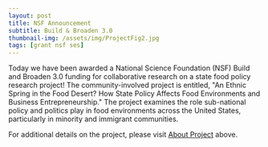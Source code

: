 ```yaml
---
layout: post
title: NSF Announcement
subtitle: Build & Broaden 3.0
thumbnail-img: /assets/img/ProjectFig2.jpg
tags: [grant nsf ses]
---
```


Today we have been awarded a National Science Foundation (NSF) Build and Broaden 3.0 funding for collaborative research on a state food policy research project! The community-involved project is entitled, "An Ethnic Spring in the Food Desert? How State Policy Affects Food Environments and Business Entrepreneurship." The project examines the role sub-national policy and politics play in food environments across the United States, particularly in minority and immigrant communities.

For additional details on the project, please visit [About Project](/aboutproject.md) above.
